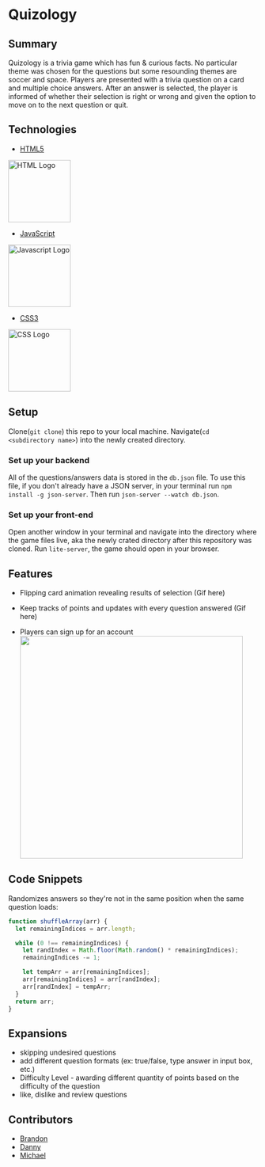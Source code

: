 
# Quizology

## Summary
Quizology is a trivia game which has fun & curious facts. No particular theme was chosen for the questions but some resounding themes are soccer and space. Players are presented with a trivia question on a card and multiple choice answers. After an answer is selected, the player is informed of whether their selection is right or wrong and given the option to move on to the next question or quit.

## Technologies
* [HTML5](https://www.w3schools.com/html/) 

<img src="https://www.w3.org/html/logo/img/mark-word-icon.png" alt="HTML Logo" height="126">

* [JavaScript](https://developer.mozilla.org/en-US/docs/Web/JavaScript)

<img src="https://upload.wikimedia.org/wikipedia/commons/6/6a/JavaScript-logo.png" alt="Javascript Logo" height="126">

* [CSS3](https://www.w3schools.com/css/) 

<img src="https://upload.wikimedia.org/wikipedia/commons/thumb/3/3d/CSS.3.svg/730px-CSS.3.svg.png" alt="CSS Logo" height="126">


## Setup
Clone(`git clone`) this repo to your local machine. Navigate(`cd <subdirectory name>`) into the newly created directory. 

### Set up your backend
All of the questions/answers data is stored in the `db.json` file. To use this file, if you don't already have a JSON server, in your terminal run `npm install -g json-server`. Then run `json-server --watch db.json`. 

### Set up your front-end
Open another window in your terminal and navigate into the directory where the game files live, aka the newly crated directory after this repository was cloned. Run `lite-server`, the game should open in your browser.

## Features
* Flipping card animation revealing results of selection
    (Gif here)

* Keep tracks of points and updates with every question answered
    (Gif here)

* Players can sign up for an account
    <img src='https://media.giphy.com/media/9zgofTvN2YdalAurg0/giphy.gif' height='450'>

## Code Snippets
Randomizes answers so they're not in the same position when the same question loads:
```javascript
function shuffleArray(arr) {
  let remainingIndices = arr.length;

  while (0 !== remainingIndices) {
    let randIndex = Math.floor(Math.random() * remainingIndices);
    remainingIndices -= 1;

    let tempArr = arr[remainingIndices];
    arr[remainingIndices] = arr[randIndex];
    arr[randIndex] = tempArr;
  }
  return arr;
}
```

## Expansions
* skipping undesired questions
* add different question formats (ex: true/false, type answer in input box, etc.)
* Difficulty Level - awarding different quantity of points based on the difficulty of the question
* like, dislike and review questions


## Contributors
* [Brandon](https://github.com/brandonefields)
* [Danny](https://github.com/dannyirwin)
* [Michael](https://github.com/stevemr77)
